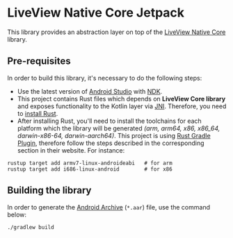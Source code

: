# LiveView Native Core Jetpack

This library provides an abstraction layer on top of the [LiveView Native Core](https://github.com/liveview-native/liveview-native-core) library.

## Pre-requisites

In order to build this library, it's necessary to do the following steps:
- Use the latest version of [Android Studio](https://developer.android.com/studio) with [NDK](https://developer.android.com/studio/projects/install-ndk).
- This project contains Rust files which depends on **LiveView Core library** and exposes functionality to the Kotlin layer via [JNI](https://docs.oracle.com/javase/7/docs/technotes/guides/jni/spec/jniTOC.html). Therefore, you need to [install Rust](https://www.rust-lang.org/tools/install).
- After installing Rust, you'll need to install the toolchains for each platform which the library will be generated *(arm, arm64, x86, x86_64, darwin-x86-64, darwin-aarch64)*. This project is using [Rust Gradle Plugin](https://github.com/mozilla/rust-android-gradle), therefore follow the steps described in the corresponding section in their website. For instance:
```
rustup target add armv7-linux-androideabi   # for arm
rustup target add i686-linux-android        # for x86
```

## Building the library

In order to generate the [Android Archive](https://developer.android.com/studio/projects/android-library) (`*.aar`) file, use the command below:
```
./gradlew build
```

